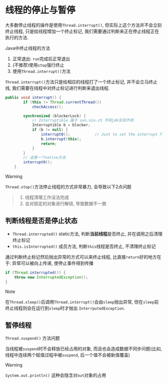 # 线程的停止与暂停

大多数停止线程的操作是使用`Thread.interrupt()`, 但实际上这个方法并不会立刻终止线程, 只是给线程增加一个终止标记, 我们需要通过判断来正在停止线程正在执行的方法.

Java中终止线程的方法

1. 正常退出: `run`完成后正常退出
2. (不推荐)使用`stop`强行终止
3. 使用`Thread.interrupt()`方法

`Thread.interrupt()`方法只是给相应的线程打了一个终止标记, 并不会立马终止线, 我们需要在线程中对终止标记进行判断来退出线程.

```java
public void interrupt() {
        if (this != Thread.currentThread())
            checkAccess();

        synchronized (blockerLock) {
            // Interruptible 属于 sun.nio.ch 不同jdk实现不同
            Interruptible b = blocker;
            if (b != null) {
                interrupt0();           // Just to set the interrupt flag
                b.interrupt(this);
                return;
            }
        }
        // 这是一个native方法
        interrupt0();
    }
```

>[!WARNING]
`Thread.stop()`方法停止线程的方式非常暴力, 会导致以下2点问题
>
> 1. 线程清理工作没法完成
> 2. 会对锁定的对象进行解锁, 导致数据不一致

## 判断线程是否是停止状态

- `Thread.interrupted()` static方法, 判断**当前线程**是否终止, 并在调用之后清理终止标记
- `this.isInterrupted()` 成员方法, 判断`this`线程是否终止, 不清理终止标记

通过判断终止标记然后抛出异常的方式可以来终止线程, 比直接`return`好的地方在于: 异常可以被向上传递, 使停止事件得到传播

```java
if (Thread.interrupted()) {
    throw new InterruptedException();
}
```

> [!NOTE]
在`Thread.sleep()`后调用`Thread.interrupt()`会由`sleep`抛出异常, 但在`sleep`前终止线程则会在运行到`sleep`时才抛出
`InterrputedException`.

## 暂停线程

`Thread.suspend()` 方法问题

当线程被`suspend`时不会释放已经占用的对象, 而且也会造成数据不同步问题(比如, 线程中连续两个赋值过程中被`suspend`, 后一个值不会被新值覆盖)

> [!WARNING]
`System.out.println()` 这种会隐含对`out`对象的占用
